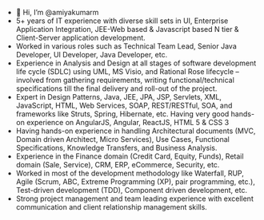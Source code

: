 - 👋 Hi, I’m @amiyakumarm
- 5+ years of IT experience with diverse skill sets in UI, Enterprise Application Integration, JEE-Web based & Javascript based N tier & Client-Server application development.
- Worked in various roles such as Technical Team Lead, Senior Java Developer, UI Developer, Java Developer, etc.
- Experience in Analysis and Design at all stages of software development life cycle (SDLC) using UML, MS Visio, and Rational Rose lifecycle – involved from gathering requirements, writing functional/technical specifications till the final delivery and roll-out of the project.
- Expert in Design Patterns, Java, JEE, JPA, JSP, Servlets, XML, JavaScript, HTML, Web Services, SOAP, REST/RESTful, SOA, and frameworks like Struts, Spring, Hibernate, etc. Having very good hands-on experience on AngularJS, Angular, ReactJS, HTML 5 & CSS 3
- Having hands-on experience in handling Architectural documents (MVC, Domain driven Architect, Micro Services), Use Cases, Functional Specifications, Knowledge Transfers, and Business Analysis.
- Experience in the Finance domain (Credit Card, Equity, Funds), Retail domain (Sale, Service), CRM, ERP, eCommerce, Security, etc.
- Worked in most of the development methodology like Waterfall, RUP, Agile (Scrum, ABC, Extreme Programming (XP), pair programming, etc.), Test-driven development (TDD), Component driven development, etc.
- Strong project management and team leading experience with excellent communication and client relationship management skills.
